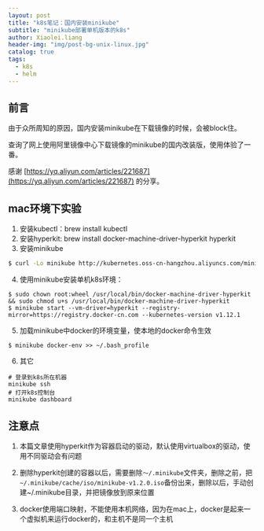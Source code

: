 ```yaml
---
layout: post
title: "k8s笔记：国内安装minikube"
subtitle: "minikube部署单机版本的k8s"
author: Xiaolei.liang
header-img: "img/post-bg-unix-linux.jpg"
catalog: true
tags:
  - k8s
  - helm
---
```


## 前言

由于众所周知的原因，国内安装minikube在下载镜像的时候，会被block住。

查询了网上使用阿里镜像中心下载镜像的minikube的国内改装版，使用体验了一番。

感谢 [https://yq.aliyun.com/articles/221687](https://yq.aliyun.com/articles/221687) 的分享。

## mac环境下实验

1. 安装kubectl：brew install kubectl
2. 安装hyperkit: brew install docker-machine-driver-hyperkit hyperkit
3. 安装minikube
  ```sh
  $ curl -Lo minikube http://kubernetes.oss-cn-hangzhou.aliyuncs.com/minikube/releases/v1.2.0/minikube-darwin-amd64 && chmod +x minikube && sudo mv minikube /usr/local/bin/
  ```
4. 使用minikube安装单机k8s环境：
  ```
  $ sudo chown root:wheel /usr/local/bin/docker-machine-driver-hyperkit && sudo chmod u+s /usr/local/bin/docker-machine-driver-hyperkit
  $ minikube start --vm-driver=hyperkit --registry-mirror=https://registry.docker-cn.com --kubernetes-version v1.12.1 
  ```
5. 加载minikube中docker的环境变量，使本地的docker命令生效
  ```
  $ minikube docker-env >> ~/.bash_profile
  ```

 6. 其它
   ```
   # 登录到k8s所在机器
   minikube ssh
   # 打开k8s控制台
   minikube dashboard
   ```

## 注意点
1. 本篇文章使用hyperkit作为容器启动的驱动，默认使用virtualbox的驱动，使用不同驱动会有问题

2. 删除hyperkit创建的容器以后，需要删除``～/.minikube``文件夹，删除之前，把``~/.minikube/cache/iso/minikube-v1.2.0.iso``备份出来，删除以后，手动创建~/.minikube目录，并把镜像放到原来位置

3. docker使用端口映射，不能使用本机网络，因为在mac上，docker是起来一个虚拟机来运行docker的，和主机不是同一个主机
